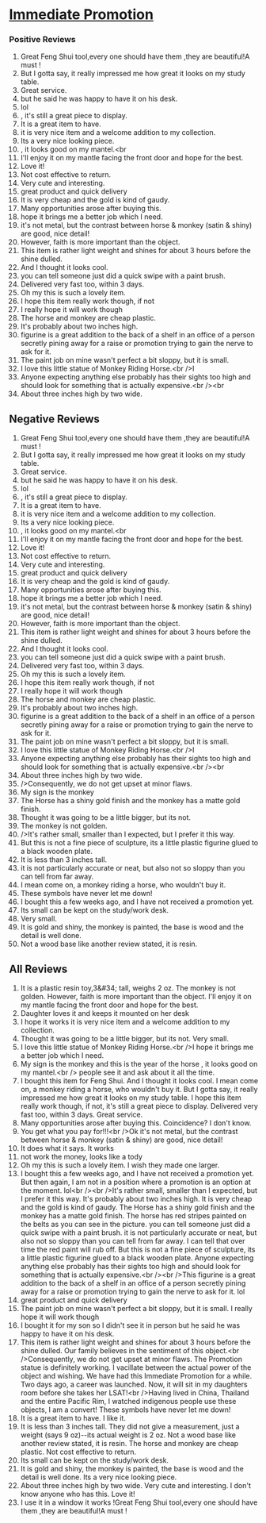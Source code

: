 # [Immediate Promotion](https://products.checkmycream.com/products/Immediate-Promotion.html)

### Positive Reviews

<ol>
      <li>Great Feng Shui tool,every one should have them ,they are beautiful!A must !</li>
      <li>But I gotta say, it really impressed me how great it looks on my study table.</li>
      <li>Great service.</li>
      <li>but he said he was happy to have it on his desk.</li>
      <li>lol</li>
      <li>, it&#x27;s still a great piece to display.</li>
      <li>It is a great item to have.</li>
      <li>it is very nice item and a welcome addition to my collection.</li>
      <li>Its a very nice looking piece.</li>
      <li>, it looks good on my mantel.&lt;br</li>
      <li>I&#x27;ll enjoy it on my mantle facing the front door and hope for the best.</li>
      <li>Love it!</li>
      <li>Not cost effective to return.</li>
      <li>Very cute and interesting.</li>
      <li>great product and quick delivery</li>
      <li>It is very cheap and the gold is kind of gaudy.</li>
      <li>Many opportunities arose after buying this.</li>
      <li>hope it brings me a better job which I need.</li>
      <li>it&#x27;s not metal, but the contrast between horse &amp; monkey (satin &amp; shiny) are good, nice detail!</li>
      <li>However, faith is more important than the object.  </li>
      <li>This item is rather light weight and shines for about 3 hours before the shine dulled.  </li>
      <li>And I thought it looks cool.</li>
      <li>you can tell someone just did a quick swipe with a paint brush.</li>
      <li>Delivered very fast too, within 3 days.</li>
      <li>Oh my this is such a lovely item.</li>
      <li>I hope this item really work though, if not</li>
      <li>I really hope it will work though</li>
      <li>The horse and monkey are cheap plastic.</li>
      <li>It&#x27;s probably about two inches high.</li>
      <li>figurine is a great addition to the back of a shelf in an office of a person secretly pining away for a raise or promotion trying to gain the nerve to ask for it.</li>
      <li>The paint job on mine wasn&#x27;t perfect a bit sloppy, but it is small.</li>
      <li>I love this little statue of Monkey Riding Horse.&lt;br /&gt;I</li>
      <li>Anyone expecting anything else probably has their sights too high and should look for something that is actually expensive.&lt;br /&gt;&lt;br</li>
      <li>About three inches high by two wide.</li>
</ol>


<h2>Negative Reviews</h2>
<ol>
<li> Great Feng Shui tool,every one should have them ,they are beautiful!A must !</li>
<li> But I gotta say, it really impressed me how great it looks on my study table.</li>
<li> Great service.</li>
<li> but he said he was happy to have it on his desk.</li>
<li> lol</li>
<li> , it&#x27;s still a great piece to display.</li>
<li> It is a great item to have.</li>
<li> it is very nice item and a welcome addition to my collection.</li>
<li> Its a very nice looking piece.</li>
<li> , it looks good on my mantel.&lt;br</li>
<li> I&#x27;ll enjoy it on my mantle facing the front door and hope for the best.</li>
<li> Love it!</li>
<li> Not cost effective to return.</li>
<li> Very cute and interesting.</li>
<li> great product and quick delivery</li>
<li> It is very cheap and the gold is kind of gaudy.</li>
<li> Many opportunities arose after buying this.</li>
<li> hope it brings me a better job which I need.</li>
<li> it&#x27;s not metal, but the contrast between horse &amp; monkey (satin &amp; shiny) are good, nice detail!</li>
<li> However, faith is more important than the object.  </li>
<li> This item is rather light weight and shines for about 3 hours before the shine dulled.  </li>
<li> And I thought it looks cool.</li>
<li> you can tell someone just did a quick swipe with a paint brush.</li>
<li> Delivered very fast too, within 3 days.</li>
<li> Oh my this is such a lovely item.</li>
<li> I hope this item really work though, if not</li>
<li> I really hope it will work though</li>
<li> The horse and monkey are cheap plastic.</li>
<li> It&#x27;s probably about two inches high.</li>
<li> figurine is a great addition to the back of a shelf in an office of a person secretly pining away for a raise or promotion trying to gain the nerve to ask for it.</li>
<li> The paint job on mine wasn&#x27;t perfect a bit sloppy, but it is small.</li>
<li> I love this little statue of Monkey Riding Horse.&lt;br /&gt;I</li>
<li> Anyone expecting anything else probably has their sights too high and should look for something that is actually expensive.&lt;br /&gt;&lt;br</li>
<li> About three inches high by two wide.</li>
<li> /&gt;Consequently, we do not get upset at minor flaws.  </li>
<li> My sign is the monkey</li>
<li> The Horse has a shiny gold finish and the monkey has a matte gold finish.</li>
<li> Thought it was going to be a little bigger, but its not.</li>
<li> The monkey is not golden.</li>
<li> /&gt;It&#x27;s rather small, smaller than I expected, but I prefer it this way.</li>
<li> But this is not a fine piece of sculpture, its a little plastic figurine glued to a black wooden plate.</li>
<li> It is less than 3 inches tall.</li>
<li> it is not particularly accurate or neat, but also not so sloppy than you can tell from far away.</li>
<li> I mean come on, a monkey riding a horse, who wouldn&#x27;t buy it.</li>
<li> These symbols have never let me down!</li>
<li> I bought this a few weeks ago, and I have not received a promotion yet.</li>
<li> Its small can be kept on the study/work desk.</li>
<li> Very small.</li>
<li> It is gold and shiny, the monkey is painted, the base is wood and the detail is well done.  </li>
<li> Not a wood base like another review stated, it is resin.</li>
</ol>

<h2>All Reviews</h2>

<ol>
    <li> It is a plastic resin toy,3&amp;#34; tall,  weighs 2 oz. The monkey is not golden. However, faith is more important than the object.  I&#x27;ll enjoy it on my mantle facing the front door and hope for the best.</li>
    <li> Daughter loves it and keeps it mounted on her desk</li>
    <li> I hope it works it is very nice item and a welcome addition to my collection.</li>
    <li> Thought it was going to be a little bigger, but its not. Very small.</li>
    <li> I love this little statue of Monkey Riding Horse.&lt;br /&gt;I hope it brings me a better job which I need.</li>
    <li> My sign is the monkey and this is the year of the horse , it looks good on my mantel.&lt;br /&gt; people see it and  ask about  it all the time.</li>
    <li> I bought this item for Feng Shui. And I thought it looks cool. I mean come on, a monkey riding a horse, who wouldn&#x27;t buy it. But I gotta say, it really impressed me how great it looks on my study table. I hope this item really work though, if not, it&#x27;s still a great piece to display. Delivered very fast too, within 3 days. Great service.</li>
    <li> Many opportunities arose after buying this. Coincidence? I don&#x27;t know.</li>
    <li> You get what you pay for!!!&lt;br /&gt;Ok it&#x27;s not metal, but the contrast between horse &amp; monkey (satin &amp; shiny) are good, nice detail!</li>
    <li> It does what it says. It works</li>
    <li> not work the money, looks like a tody</li>
    <li> Oh my this is such a lovely item. I wish they made one larger.</li>
    <li> I bought this a few weeks ago, and I have not received a promotion yet. But then again, I am not in a position where a promotion is an option at the moment. lol&lt;br /&gt;&lt;br /&gt;It&#x27;s rather small, smaller than I expected, but I prefer it this way. It&#x27;s probably about two inches high. It is very cheap and the gold is kind of gaudy. The Horse has a shiny gold finish and the monkey has a matte gold finish. The horse has red stripes painted on the belts as you can see in the picture. you can tell someone just did a quick swipe with a paint brush. it is not particularly accurate or neat, but also not so sloppy than you can tell from far away. I can tell that over time the red paint will rub off. But this is not a fine piece of sculpture, its a little plastic figurine glued to a black wooden plate. Anyone expecting anything else probably has their sights too high and should look for something that is actually expensive.&lt;br /&gt;&lt;br /&gt;This figurine is a great addition to the back of a shelf in an office of a person secretly pining away for a raise or promotion trying to gain the nerve to ask for it. lol</li>
    <li> great product and quick delivery</li>
    <li> The paint job on mine wasn&#x27;t perfect a bit sloppy, but it is small. I really hope it will work though</li>
    <li> I bought it for my son so I didn&#x27;t see it in person but he said he was happy to have it on his desk.</li>
    <li> This item is rather light weight and shines for about 3 hours before the shine dulled.  Our family believes in the sentiment of this object.&lt;br /&gt;Consequently, we do not get upset at minor flaws.  The Promotion statue is definitely working.  I vacillate between the actual power of the object and wishing.  We have had this Immediate Promotion for a while.  Two days ago, a career was launched.  Now, it will sit in my daughters room before she takes her LSAT!&lt;br /&gt;Having lived in China, Thailand and the entire Pacific Rim, I watched indigenous people use these objects, I am a convert!  These symbols have never let me down!</li>
    <li> It is a great item to have. I like it.</li>
    <li> It is less than 3 inches tall. They did not give a measurement, just a weight (says 9 oz)--its actual weight is 2 oz. Not a wood base like another review stated, it is resin. The horse and monkey are cheap plastic. Not cost effective to return.</li>
    <li> Its small can be kept on the study/work desk.</li>
    <li> It is gold and shiny, the monkey is painted, the base is wood and the detail is well done.  Its a very nice looking piece.</li>
    <li> About three inches high by two wide. Very cute and interesting. I don&#x27;t know anyone who has this. Love it!</li>
    <li> I use it in a window it works !Great Feng Shui tool,every one should have them ,they are beautiful!A must !</li>
</ol>




